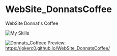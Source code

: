 # WebSite_DonnatsCoffee
WebSite Donnat's Coffee 

![My Skills](https://skillicons.dev/icons?i=html,css,bootstrap)


![Donnats_Coffeee](https://github.com/JokerC0/WebSite_DonnatsCoffee/assets/129913584/b523aabf-0ea3-4348-9a76-5f98cd15d15b)
Preview: https://jokerc0.github.io/WebSite_DonnatsCoffee/
